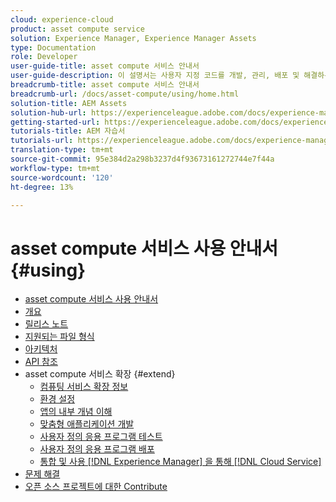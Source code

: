 ```yaml
---
cloud: experience-cloud
product: asset compute service
solution: Experience Manager, Experience Manager Assets
type: Documentation
role: Developer
user-guide-title: asset compute 서비스 안내서
user-guide-description: 이 설명서는 사용자 지정 코드를 개발, 관리, 배포 및 해결하는 방법과 같은 작업 [!DNL Asset Compute Service] 에 대해 설명합니다.
breadcrumb-title: asset compute 서비스 안내서
breadcrumb-url: /docs/asset-compute/using/home.html
solution-title: AEM Assets
solution-hub-url: https://experienceleague.adobe.com/docs/experience-manager-cloud-service/assets/home.html
getting-started-url: https://experienceleague.adobe.com/docs/experience-manager-cloud-service/assets/asset-microservices-overview.html
tutorials-title: AEM 자습서
tutorials-url: https://experienceleague.adobe.com/docs/experience-manager-learn/assets/overview.html
translation-type: tm+mt
source-git-commit: 95e384d2a298b3237d4f93673161272744e7f44a
workflow-type: tm+mt
source-wordcount: '120'
ht-degree: 13%

---
```



# asset compute 서비스 사용 안내서 {#using}

+ [asset compute 서비스 사용 안내서](home.md)
+ [개요](introduction.md)
+ [릴리스 노트](release-notes.md)
+ [지원되는 파일 형식](https://experienceleague.adobe.com/docs/experience-manager-cloud-service/assets/file-format-support.html)
+ [아키텍처](architecture.md)
+ [API 참조](api.md)
+ asset compute 서비스 확장 {#extend}
   + [컴퓨팅 서비스 확장 정보](understand-extensibility.md)
   + [환경 설정](setup-environment.md)
   + [앱의 내부 개념 이해](custom-application-internals.md)
   + [맞춤형 애플리케이션 개발](develop-custom-application.md)
   + [사용자 정의 응용 프로그램 테스트](test-custom-application.md)
   + [사용자 정의 응용 프로그램 배포](deploy-custom-application.md)
   + [통합 및 사용 [!DNL Experience Manager] 을 통해 [!DNL Cloud Service]](https://experienceleague.adobe.com/docs/experience-manager-cloud-service/assets/asset-microservices-overview.html)
+ [문제 해결](troubleshooting.md)
+ [오픈 소스 프로젝트에 대한 Contribute](contribute-to-compute-service.md)
